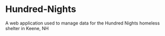 Hundred-Nights
==============

A web application used to manage data for the Hundred Nights homeless shelter in Keene, NH
